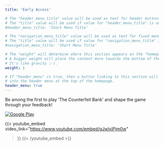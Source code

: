 ```yaml
---
title: 'Early Access'

# The "header_menu_title" value will be used as text for header buttons.
# The "title" value will be used if value for "header_menu_title" is not provided.
#header_menu_title: 'Short Menu Title'

# The "navigation_menu_title" value will be used as text for fixed menu items.
# The "title" value will be used if value for "navigation_menu_title" is not provided.
#navigation_menu_title: 'Short Menu Title'

# The "weight" will determine where this section appears on the "homepage".
# A bigger weight will place the content more towards the bottom of the page.
# It's like gravity ;-).
weight: 1

# If "header_menu" is true, then a button linking to this section will be placed
# into the header menu at the top of the homepage.
header_menu: true
---
```

Be among the first to play 'The Counterfeit Bank' and shape the game through your feedback!

[![Google Play](/images/google-play.png)](https://play.google.com/store/apps/details?id=com.jaykastudios.counterfeitbank)

{{< youtube_embed 
video_link="https://www.youtube.com/embed/gJwIxIPjm0w"
>}}
{{< /youtube_embed >}}
